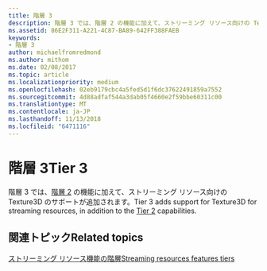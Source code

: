 ```yaml
---
title: 階層 3
description: 階層 3 では、階層 2 の機能に加えて、ストリーミング リソース向けの Texture3D のサポートが追加されます。
ms.assetid: 86E2F311-A221-4C87-BA89-642FF388FAEB
keywords:
- 階層 3
author: michaelfromredmond
ms.author: mithom
ms.date: 02/08/2017
ms.topic: article
ms.localizationpriority: medium
ms.openlocfilehash: 02eb9179cbc4a5fed5d1f6dc37622491859a7552
ms.sourcegitcommit: 4d88adfaf544a3dab05f4660e2f59bbe60311c00
ms.translationtype: MT
ms.contentlocale: ja-JP
ms.lasthandoff: 11/13/2018
ms.locfileid: "6471116"
---
```

# <a name="tier-3"></a><span data-ttu-id="28ebd-104">階層 3</span><span class="sxs-lookup"><span data-stu-id="28ebd-104">Tier 3</span></span>


<span data-ttu-id="28ebd-105">階層 3 では、[階層 2](tier-2.md) の機能に加えて、ストリーミング リソース向けの Texture3D のサポートが追加されます。</span><span class="sxs-lookup"><span data-stu-id="28ebd-105">Tier 3 adds support for Texture3D for streaming resources, in addition to the [Tier 2](tier-2.md) capabilities.</span></span>

## <a name="span-idrelated-topicsspanrelated-topics"></a><span data-ttu-id="28ebd-106"><span id="related-topics"></span>関連トピック</span><span class="sxs-lookup"><span data-stu-id="28ebd-106"><span id="related-topics"></span>Related topics</span></span>


[<span data-ttu-id="28ebd-107">ストリーミング リソース機能の階層</span><span class="sxs-lookup"><span data-stu-id="28ebd-107">Streaming resources features tiers</span></span>](streaming-resources-features-tiers.md)

 

 




